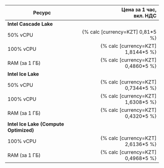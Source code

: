 | Ресурс        | Цена за 1 час,<br>вкл. НДС         |
|---------------|-----------------------------------:|
| **Intel Cascade Lake**                             |
| 50% vCPU      | {% calc [currency=KZT] 0,81*5 %}   | 
| 100% vCPU     | {% calc [currency=KZT] 1,8144*5 %} | 
| RAM (за 1 ГБ) | {% calc [currency=KZT] 0,4860*5 %} | 
| **Intel Ice Lake**                                 |
| 50% vCPU      | {% calc [currency=KZT] 0,7344*5 %} |
| 100% vCPU     | {% calc [currency=KZT] 1,6308*5 %} |
| RAM (за 1 ГБ) | {% calc [currency=KZT] 0,4320*5 %} |
| **Intel Ice Lake (Compute Optimized)**             |
| 100% vCPU | {% calc [currency=KZT] 2,6136*5 %}     |
| RAM (за 1 ГБ) | {% calc [currency=KZT] 0,4968*5 %} |
